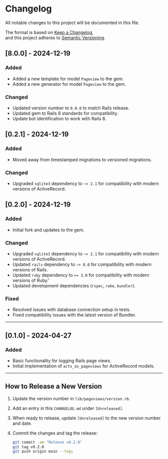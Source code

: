 # Changelog

All notable changes to this project will be documented in this file.

The format is based on [Keep a Changelog](https://keepachangelog.com/en/1.0.0/),  
and this project adheres to [Semantic Versioning](https://semver.org/spec/v2.0.0.html).

## [8.0.0] - 2024-12-19

### Added
- Added a new template for model `Pageview` to the gem.
- Added a new generator for model `Pageview` to the gem.

### Changed
- Updated version number to `8.0.0` to match Rails release.
- Updated gem to Rails 8 standards for compatibility.
- Update bot identification to work with Rails 8.

## [0.2.1] - 2024-12-19

### Added
- Moved away from timestamped migrations to versioned migrations.

### Changed
- Upgraded `sqlite3` dependency to `~> 2.1` for compatibility with modern versions of ActiveRecord.

## [0.2.0] - 2024-12-19

### Added
- Initial fork and updates to the gem.

### Changed
- Upgraded `sqlite3` dependency to `~> 2.1` for compatibility with modern versions of ActiveRecord.
- Updated `rails` dependency to `~> 8.0` for compatibility with modern versions of Rails.
- Updated `ruby` dependency to `>= 3.0` for compatibility with modern versions of Ruby.'
- Updated development dependencies (`rspec`, `rake`, `bundler`).

### Fixed
- Resolved issues with database connection setup in tests.
- Fixed compatibility issues with the latest version of Bundler.

---

## [0.1.0] - 2024-04-27

### Added
- Basic functionality for logging Rails page views.
- Initial implementation of `acts_as_pageviews` for ActiveRecord models.

---

## How to Release a New Version

1. Update the version number in `lib/pageviews/version.rb`.
2. Add an entry in this `CHANGELOG.md` under `[Unreleased]`.
3. When ready to release, update `[Unreleased]` to the new version number and date.
4. Commit the changes and tag the release:

   ```bash
   git commit -am "Release v0.2.0"
   git tag v0.2.0
   git push origin main --tags
